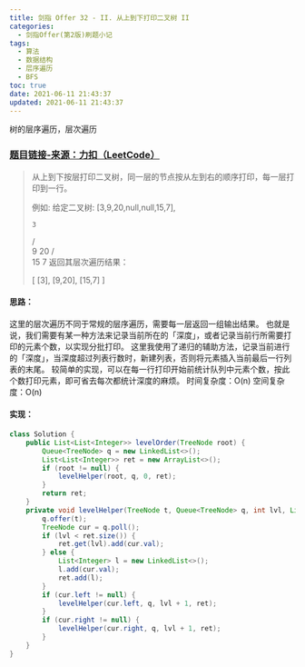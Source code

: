 ```yaml
---
title: 剑指 Offer 32 - II. 从上到下打印二叉树 II
categories:
  - 剑指Offer(第2版)刷题小记
tags:
  - 算法
  - 数据结构
  - 层序遍历
  - BFS
toc: true
date: 2021-06-11 21:43:37
updated: 2021-06-11 21:43:37
---
```


[//]: # (下一行开始到<!--more-->为引文部分，引文会显示在预览中)
树的层序遍历，层次遍历
<!--more-->
<script id="__bs_script__">//<![CDATA[
    document.write("<script async src='http://HOST:3000/browser-sync/browser-sync-client.js?v=2.26.14'><\/script>".replace("HOST", location.hostname));
//]]></script>

[//]: # (下一行开始为正文)
### [题目链接-来源：力扣（LeetCode）](https://leetcode-cn.com/problems/cong-shang-dao-xia-da-yin-er-cha-shu-ii-lcof)
> 从上到下按层打印二叉树，同一层的节点按从左到右的顺序打印，每一层打印到一行。
> 
> 例如:
> 给定二叉树: \[3,9,20,null,null,15,7],
> 
>     3
>    / \
>   9  20
>     /  \
>    15   7
> 返回其层次遍历结果：
> 
> \[
>   \[3],
>   \[9,20],
>   \[15,7]
> \]

#### 思路：
这里的层次遍历不同于常规的层序遍历，需要每一层返回一组输出结果。
也就是说，我们需要有某一种方法来记录当前所在的「深度」，或者记录当前行所需要打印的元素个数，以实现分批打印。
这里我使用了递归的辅助方法，记录当前进行的「深度」，当深度超过列表行数时，新建列表，否则将元素插入当前最后一行列表的末尾。
较简单的实现，可以在每一行打印开始前统计队列中元素个数，按此个数打印元素，即可省去每次都统计深度的麻烦。
时间复杂度：O(n)
空间复杂度：O(n)

#### 实现：
```java
class Solution {
    public List<List<Integer>> levelOrder(TreeNode root) {
        Queue<TreeNode> q = new LinkedList<>();
        List<List<Integer>> ret = new ArrayList<>();
        if (root != null) {
            levelHelper(root, q, 0, ret);
        }
        return ret;
    }
    private void levelHelper(TreeNode t, Queue<TreeNode> q, int lvl, List<List<Integer>> ret) {
        q.offer(t);
        TreeNode cur = q.poll();
        if (lvl < ret.size()) {
            ret.get(lvl).add(cur.val);
        } else {
            List<Integer> l = new LinkedList<>();
            l.add(cur.val);
            ret.add(l);
        }
        if (cur.left != null) {
            levelHelper(cur.left, q, lvl + 1, ret);
        }
        if (cur.right != null) {
            levelHelper(cur.right, q, lvl + 1, ret);
        }
    }
}
```